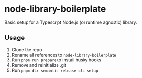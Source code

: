 # node-library-boilerplate

Basic setup for a Typescript Node.js (or runtime agnostic) library.

## Usage

1. Clone the repo
2. Rename all references to `node-library-boilerplate`
3. Run `pnpm run prepare` to install husky hooks
4. Remove and reinitialize .git
5. Run `pnpm dlx semantic-release-cli setup`
